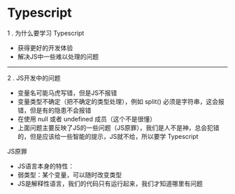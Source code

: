 # Typescript

1 . 为什么要学习 Typescript

- 获得更好的开发体验
- 解决JS中一些难以处理的问题

---

2 . JS开发中的问题

- 变量名可能马虎写错，但是JS不报错
- 变量类型不确定（把不确定的类型处理），例如 split() 必须是字符串，这会报错，但是有的隐患不会报错
- 在使用 null 或者 undefined 成员（这个不是很懂）
- 上面问题主要反映了JS的一些问题（JS原罪），我们是人不是神，总会犯错的，但是应该给一些智能的提示，JS就不给，所以要学 Typescript


JS原罪

- JS语言本身的特性：
- 弱类型：某个变量，可以随时改变类型 
- JS是解释性语言，我们的代码只有运行起来，我们才知道哪里有问题






 